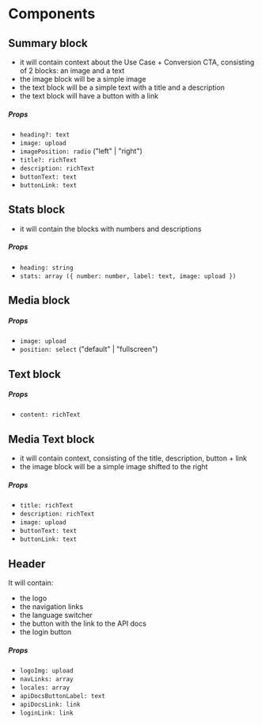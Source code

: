 # Components

## Summary block

- it will contain context about the Use Case + Conversion CTA, consisting of 2 blocks: an image and a text
- the image block will be a simple image
- the text block will be a simple text with a title and a description
- the text block will have a button with a link

##### Props

- `heading?: text`
- `image: upload`
- `imagePosition: radio` ("left" | "right")
- `title?: richText`
- `description: richText`
- `buttonText: text`
- `buttonLink: text`

## Stats block

- it will contain the blocks with numbers and descriptions

##### Props

- `heading: string`
- `stats: array ({ number: number, label: text, image: upload })`

## Media block

##### Props

- `image: upload`
- `position: select` ("default" | "fullscreen")

## Text block

##### Props

- `content: richText`

## Media Text block

- it will contain context, consisting of the title, description, button + link
- the image block will be a simple image shifted to the right

##### Props

- `title: richText`
- `description: richText`
- `image: upload`
- `buttonText: text`
- `buttonLink: text`

## Header

It will contain:
- the logo
- the navigation links
- the language switcher
- the button with the link to the API docs
- the login button

##### Props

- `logoImg: upload`
- `navLinks: array`
- `locales: array`
- `apiDocsButtonLabel: text`
- `apiDocsLink: link`
- `loginLink: link`
